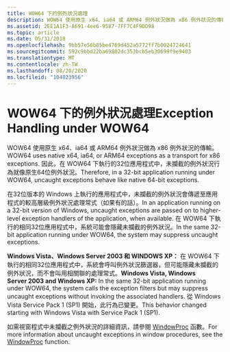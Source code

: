 ```yaml
---
title: WOW64 下的例外狀況處理
description: WOW64 使用原生 x64、ia64 或 ARM64 例外狀況做為 x86 例外狀況的傳輸。 因此，在 WOW64 下執行的32位應用程式中，未攔截的例外狀況行為就像原生64位例外狀況。
ms.assetid: 2EE1A1F3-A691-4ee6-9587-7FF7C4F9DD98
ms.topic: article
ms.date: 05/31/2018
ms.openlocfilehash: 9bb57e56b85be4769d452a5772ff7b0024724641
ms.sourcegitcommit: 592c9bbd22ba69802dc353bcb5eb30699f9e9403
ms.translationtype: MT
ms.contentlocale: zh-TW
ms.lasthandoff: 08/20/2020
ms.locfileid: "104023956"
---
```

# <a name="exception-handling-under-wow64"></a><span data-ttu-id="e3416-104">WOW64 下的例外狀況處理</span><span class="sxs-lookup"><span data-stu-id="e3416-104">Exception Handling under WOW64</span></span>

<span data-ttu-id="e3416-105">WOW64 使用原生 x64、ia64 或 ARM64 例外狀況做為 x86 例外狀況的傳輸。</span><span class="sxs-lookup"><span data-stu-id="e3416-105">WOW64 uses native x64, ia64, or ARM64 exceptions as a transport for x86 exceptions.</span></span> <span data-ttu-id="e3416-106">因此，在 WOW64 下執行的32位應用程式中，未攔截的例外狀況行為就像原生64位例外狀況。</span><span class="sxs-lookup"><span data-stu-id="e3416-106">Therefore, in a 32-bit application running under WOW64, uncaught exceptions behave like native 64-bit exceptions.</span></span>

<span data-ttu-id="e3416-107">在32位版本的 Windows 上執行的應用程式中，未攔截的例外狀況會傳遞至應用程式的較高層級例外狀況處理常式（如果有的話）。</span><span class="sxs-lookup"><span data-stu-id="e3416-107">In an application running on a 32-bit version of Windows, uncaught exceptions are passed on to higher-level exception handlers of the application, when available.</span></span> <span data-ttu-id="e3416-108">在 WOW64 下執行的相同32位應用程式中，系統可能會隱藏未攔截的例外狀況。</span><span class="sxs-lookup"><span data-stu-id="e3416-108">In the same 32-bit application running under WOW64, the system may suppress uncaught exceptions.</span></span>

<span data-ttu-id="e3416-109">**Windows Vista、Windows Server 2003 和 WINDOWS XP：** 在 WOW64 下執行的相同32位應用程式中，系統會呼叫例外狀況篩選器，但可能隱藏未攔截的例外狀況，而不會叫用相關聯的處理常式。</span><span class="sxs-lookup"><span data-stu-id="e3416-109">**Windows Vista, Windows Server 2003 and Windows XP:** In the same 32-bit application running under WOW64, the system calls the exception filters but may suppress uncaught exceptions without invoking the associated handlers.</span></span> <span data-ttu-id="e3416-110">從 Windows Vista Service Pack 1 (SP1) 開始，此行為已變更。</span><span class="sxs-lookup"><span data-stu-id="e3416-110">This behavior changed starting with Windows Vista with Service Pack 1 (SP1).</span></span>

<span data-ttu-id="e3416-111">如需視窗程式中未攔截之例外狀況的詳細資訊，請參閱 [WindowProc](/previous-versions/windows/desktop/legacy/ms633573(v=vs.85)) 函數。</span><span class="sxs-lookup"><span data-stu-id="e3416-111">For more information about uncaught exceptions in window procedures, see the [WindowProc](/previous-versions/windows/desktop/legacy/ms633573(v=vs.85)) function.</span></span>

 

 